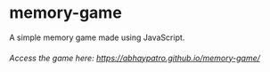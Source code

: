 # memory-game
A simple memory game made using JavaScript.
###### Access the game here: https://abhaypatro.github.io/memory-game/
